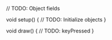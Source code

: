 // TODO: Object fields

void setup() {
// TODO: Initialize objects
}

void draw() {
// TODO: keyPressed
}